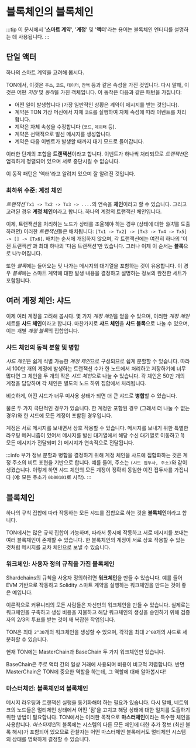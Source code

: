 # 블록체인의 블록체인

:::tip
이 문서에서 '**스마트 계약**', '**계정**' 및 '**액터**'라는 용어는 블록체인 엔터티를 설명하는 데 사용됩니다.
:::

## 단일 액터

하나의 스마트 계약을 고려해 봅시다.

TON에서, 이것은 `주소`, `코드`, `데이터`, `잔액` 등과 같은 속성을 가진 것입니다. 다시 말해, 이것은 어떤 _저장_ 및 *동작*을 가진 객체입니다.
이 동작은 다음과 같은 패턴을 가집니다:

- 어떤 일이 발생합니다 (가장 일반적인 상황은 계약이 메시지를 받는 것입니다).
- 계약은 TON 가상 머신에서 자체 `코드`를 실행하여 자체 속성에 따라 이벤트를 처리합니다.
- 계약은 자체 속성을 수정합니다 (`코드`, `데이터` 등).
- 계약은 선택적으로 발신 메시지를 생성합니다.
- 계약은 다음 이벤트가 발생할 때까지 대기 모드로 들어갑니다.

이러한 단계의 조합을 **트랜잭션**이라고 합니다. 이벤트가 하나씩 처리되므로 *트랜잭션*은 엄격하게 정렬되어 있으며 서로 중단시킬 수 없습니다.

이 동작 패턴은 '액터'라고 알려져 있으며 잘 알려진 것입니다.

### 최하위 수준: 계정 체인

_트랜잭션_ `Tx1 -> Tx2 -> Tx3 -> ....`의 연속을 **체인**이라고 할 수 있습니다. 그리고 고려된 경우 **계정 체인**이라고 합니다. 하나의 계정의 트랜잭션 체인입니다.

이제, 트랜잭션을 처리하는 노드가 상태를 조율해야 하는 경우 (상태에 대한 *일치*를 도출하려면) 이러한 *트랜잭션*들은 배치됩니다:
`[Tx1 -> Tx2] -> [Tx3 -> Tx4 -> Tx5] -> [] -> [Tx6]`.
배치는 순서에 개입하지 않으며, 각 트랜잭션에는 여전히 하나의 '이전 트랜잭션'과 최대 하나의 '다음 트랜잭션'만 있습니다. 그러나 이제 이 순서는 **블록**으로 나누어집니다.

또한 *블록*에는 들어오는 및 나가는 메시지의 대기열을 포함하는 것이 유용합니다. 이 경우 *블록*에는 스마트 계약에 대한 발생 내용을 결정하고 설명하는 정보의 완전한 세트가 포함됩니다.

## 여러 계정 체인: 샤드

이제 여러 계정을 고려해 봅시다. 몇 가지 *계정 체인*을 얻을 수 있으며, 이러한 _계정 체인_ 세트를 **샤드 체인**이라고 합니다. 마찬가지로 **샤드 체인**을 **샤드 블록**으로 나눌 수 있으며, 이는 개별 *계정 블록*의 집합입니다.

### 샤드 체인의 동적 분할 및 병합

*샤드 체인*은 쉽게 식별 가능한 *계정 체인*으로 구성되므로 쉽게 분할할 수 있습니다. 따라서 100만 개의 계정에 발생하는 트랜잭션 수가 한 노드에서 처리하고 저장하기에 너무 많다면 그 체인을 두 개의 작은 *샤드 체인*으로 나눌 수 있습니다. 각 체인은 50만 개의 계정을 담당하며 각 체인은 별도의 노드 하위 집합에서 처리됩니다.

비슷하게, 어떤 샤드가 너무 미사용 상태가 되면 더 큰 샤드로 **병합**할 수 있습니다.

물론 두 가지 극단적인 경우가 있습니다. 한 계정만 포함된 경우 (그래서 더 나눌 수 없는 경우)와 한 샤드에 모든 계정이 포함된 경우입니다.

계정은 서로 메시지를 보내면서 상호 작용할 수 있습니다. 메시지를 보내기 위한 특별한 라우팅 메커니즘이 있어서 메시지를 발신 대기열에서 해당 수신 대기열로 이동하고 1) 모든 메시지가 전달되며 2) 메시지가 연속적으로 전달됩니다.

:::info 부가 정보
분할과 병합을 결정하기 위해 계정 체인을 샤드에 집합화하는 것은 계정 주소의 비트 표현을 기반으로 합니다. 예를 들어, 주소는 `(샤드 접두사, 주소)`와 같이 생겼습니다. 이렇게 하면 샤드 체인의 모든 계정이 정확히 동일한 이진 접두사를 가집니다 (예: 모든 주소가 `0b00101`로 시작).
:::

## 블록체인

하나의 규칙 집합에 따라 작동하는 모든 샤드를 집합으로 하는 것을 **블록체인**이라고 합니다.

TON에서는 많은 규칙 집합이 가능하며, 따라서 동시에 작동하고 서로 메시지를 보내는 여러 블록체인이 존재할 수 있습니다. 한 블록체인의 계정이 서로 상호 작용할 수 있는 것처럼 메시지를 교차 체인으로 보낼 수 있습니다.

### 워크체인: 사용자 정의 규칙을 가진 블록체인

Shardchains의 규칙을 사용자 정의하려면 **워크체인**을 만들 수 있습니다. 예를 들어 EVM 기반으로 작동하고 Solidity 스마트 계약을 실행하는 워크체인을 만드는 것이 좋은 예입니다.

이론적으로 커뮤니티의 모든 사람들은 자신만의 워크체인을 만들 수 있습니다. 실제로는 워크체인을 구축하고 생성 비용을 지불하고 해당 워크체인의 생성을 승인하기 위해 검증자의 2/3의 투표를 받는 것이 꽤 복잡한 작업입니다.

TON은 최대 `2^30`개의 워크체인을 생성할 수 있으며, 각각을 최대 `2^60`개의 샤드로 세분화할 수 있습니다.

현재 TON에는 MasterChain과 BaseChain 두 가지 워크체인만 있습니다.

BaseChain은 주로 액터 간의 일상 거래에 사용되며 비용이 비교적 저렴합니다. 반면 MasterChain은 TON에 중요한 역할을 하는데, 그 역할에 대해 알아봅시다!

### 마스터체인: 블록체인의 블록체인

메시지 라우팅과 트랜잭션 실행을 동기화해야 하는 필요가 있습니다. 다시 말해, 네트워크의 노드들은 멀티체인 상태에서 어떤 '점'을 고치고 해당 상태에 대한 일치를 도출하기 위한 방법이 필요합니다. TON에서는 이러한 목적으로 **마스터체인**이라는 특수한 체인을 사용합니다. *마스터체인*의 블록에는 시스템의 다른 모든 체인에 대한 추가 정보 (최신 블록 해시)가 포함되어 있으므로 관찰자는 어떤 마스터체인 블록에서도 멀티체인 시스템의 상태를 명확하게 결정할 수 있습니다.

